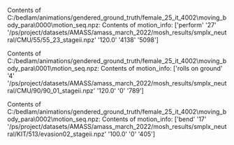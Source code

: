 Contents of C:/bedlam/animations/gendered_ground_truth/female_25_it_4002\moving_body_para\0000\motion_seq.npz:
Contents of motion_info:
 ['perform' '27'
 '/ps/project/datasets/AMASS/amass_march_2022/mosh_results/smplx_neutral/CMU/55/55_23_stageii.npz'
 '120.0' '4138' '5098']


Contents of C:/bedlam/animations/gendered_ground_truth/female_25_it_4002\moving_body_para\0001\motion_seq.npz:
Contents of motion_info:
 ['rolls on ground' '4'
 '/ps/project/datasets/AMASS/amass_march_2022/mosh_results/smplx_neutral/CMU/90/90_01_stageii.npz'
 '120.0' '0' '789']


Contents of C:/bedlam/animations/gendered_ground_truth/female_25_it_4002\moving_body_para\0002\motion_seq.npz:
Contents of motion_info:
 ['bend' '17'
 '/ps/project/datasets/AMASS/amass_march_2022/mosh_results/smplx_neutral/KIT/513/evasion02_stageii.npz'
 '100.0' '0' '405']
